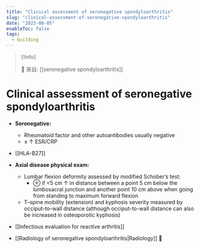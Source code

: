 ```yaml
---
title: "Clinical assessment of seronegative spondyloarthritis"
slug: "clinical-assessment-of-seronegative-spondyloarthritis"
date: "2023-08-05"
enableToc: false
tags:
  - building
---
```


> [!info]
>
> 🌱 來自: [[seronegative spondyloarthritis]]

# Clinical assessment of seronegative spondyloarthritis

- **Seronegative:**
  - Rheumatoid factor and other autoantibodies usually negative
  - ± ↑ ESR/CRP
- [[HLA-B27]]

- **Axial disease physical exam:**
  - Lumbar flexion deformity assessed by modified Schober’s test:
    - ⊕ if <5 cm ↑ in distance between a point 5 cm below the lumbosacral junction and another point 10 cm above when going from standing to maximum forward flexion
  - T-spine mobility (extension) and kyphosis severity measured by occiput-to-wall distance (although occiput-to-wall distance can also be increased in osteoporotic kyphosis)
- [[Infectious evaluation for reactive arthritis]]
- [[Radiology of seronegative spondyloarthritis|Radiology]] 󰒖
